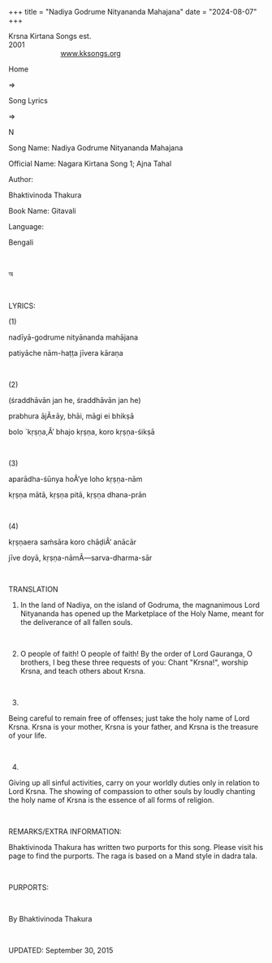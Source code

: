 +++ 
title = "Nadiya Godrume Nityananda Mahajana"
date = "2024-08-07"
+++

Krsna Kirtana Songs est.
2001                                                                                                                                    
            
www.kksongs.org








Home
 
⇒
 
Song Lyrics
 
⇒
 
N


Song
Name: Nadiya Godrume Nityananda Mahajana


Official
Name: Nagara Kirtana Song 1; Ajna Tahal


Author:

Bhaktivinoda
Thakura


Book
Name: 
Gitavali


Language:

Bengali


 








অ








 


LYRICS:


(1)


nadīyā-godrume
nityānanda mahājana


patiyāche
nām-haṭṭa jīvera kāraṇa


 


(2)


(śraddhāvān
jan he, śraddhāvān jan he)


prabhura
ājÃ±āy, bhāi, māgi ei bhikṣā


bolo
`kṛṣṇa,Â’ bhajo kṛṣṇa, koro
kṛṣṇa-śikṣā


 


(3)


aparādha-śūnya
hoÂ’ye loho kṛṣṇa-nām


kṛṣṇa
mātā, kṛṣṇa pitā, kṛṣṇa
dhana-prān


 


(4)


kṛṣṇaera
saḿsāra koro chāḍiÂ’ anācār


jīve
doyā, kṛṣṇa-nāmÂ—sarva-dharma-sār


 


TRANSLATION


1) In
the land of Nadiya, on the island of Godruma, the magnanimous Lord Nityananda
has opened up the Marketplace of the Holy Name, meant for the deliverance of
all fallen souls. 


 


2) O
people of faith! O people of faith! By the order of Lord Gauranga, O brothers,
I beg these three requests of you: Chant "Krsna!", worship Krsna, and
teach others about Krsna. 


 


3)
Being careful to remain free of offenses; just take the holy name of Lord
Krsna. Krsna is your mother, Krsna is your father, and Krsna is the treasure of
your life. 


 


4)
Giving up all sinful activities, carry on your worldly duties only in relation
to Lord Krsna. The showing of compassion to other souls by loudly chanting the
holy name of Krsna is the essence of all forms of religion. 


 


REMARKS/EXTRA
INFORMATION:


Bhaktivinoda
Thakura has written two purports for this song. Please visit his page to find
the purports. The raga is based on a Mand style in dadra tala.


 


PURPORTS:


       

By Bhaktivinoda
Thakura


 


UPDATED:
 September 30, 2015